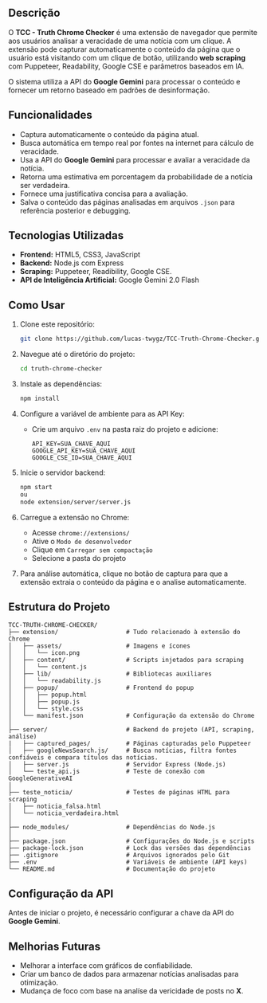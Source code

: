 ## Descrição

O **TCC - Truth Chrome Checker** é uma extensão de navegador que permite aos usuários analisar a veracidade de uma notícia com um clique. A extensão pode capturar automaticamente o conteúdo da página que o usuário está visitando com um clique de botão, utilizando **web scraping** com Puppeteer, Readability, Google CSE e parâmetros baseados em IA.

O sistema utiliza a API do **Google Gemini** para processar o conteúdo e fornecer um retorno baseado em padrões de desinformação.

## Funcionalidades

- Captura automaticamente o conteúdo da página atual.
- Busca automática em tempo real por fontes na internet para cálculo de veracidade.
- Usa a API do **Google Gemini** para processar e avaliar a veracidade da notícia.
- Retorna uma estimativa em porcentagem da probabilidade de a notícia ser verdadeira.
- Fornece uma justificativa concisa para a avaliação.
- Salva o conteúdo das páginas analisadas em arquivos `.json` para referência posterior e debugging.

## Tecnologias Utilizadas

- **Frontend:** HTML5, CSS3, JavaScript
- **Backend:** Node.js com Express
- **Scraping:** Puppeteer, Readibility, Google CSE.
- **API de Inteligência Artificial:** Google Gemini 2.0 Flash

## Como Usar

1. Clone este repositório:
   ```bash
   git clone https://github.com/lucas-twygz/TCC-Truth-Chrome-Checker.git
   ```
2. Navegue até o diretório do projeto:
   ```bash
   cd truth-chrome-checker
   ```
3. Instale as dependências:
   ```bash
   npm install
   ```
4. Configure a variável de ambiente para as API Key:
   - Crie um arquivo `.env` na pasta raiz do projeto e adicione:
     ```env
     API_KEY=SUA_CHAVE_AQUI
     GOOGLE_API_KEY=SUA_CHAVE_AQUI
     GOOGLE_CSE_ID=SUA_CHAVE_AQUI
     ```
5. Inicie o servidor backend:
   ```bash
   npm start
   ou
   node extension/server/server.js
   ```
6. Carregue a extensão no Chrome:
   - Acesse `chrome://extensions/`
   - Ative o `Modo de desenvolvedor`
   - Clique em `Carregar sem compactação`
   - Selecione a pasta do projeto
   
7. Para análise automática, clique no botão de captura para que a extensão extraia o conteúdo da página e o analise automaticamente.

## Estrutura do Projeto

```
TCC-TRUTH-CHROME-CHECKER/
├── extension/                   # Tudo relacionado à extensão do Chrome
│   ├── assets/                  # Imagens e ícones
│   │   └── icon.png
│   ├── content/                 # Scripts injetados para scraping
│   │   └── content.js
│   ├── lib/                     # Bibliotecas auxiliares
│   │   └── readability.js
│   ├── popup/                   # Frontend do popup
│   │   ├── popup.html
│   │   ├── popup.js
│   │   └── style.css
│   └── manifest.json            # Configuração da extensão do Chrome
│
├── server/                      # Backend do projeto (API, scraping, análise)
|   ├── captured_pages/          # Páginas capturadas pelo Puppeteer
│   ├── googleNewsSearch.js/     # Busca notícias, filtra fontes confiáveis e compara títulos das notícias.
│   ├── server.js                # Servidor Express (Node.js)
│   └── teste_api.js             # Teste de conexão com GoogleGenerativeAI
│
├── teste_noticia/               # Testes de páginas HTML para scraping
│   ├── noticia_falsa.html
│   └── noticia_verdadeira.html
│
├── node_modules/                # Dependências do Node.js
│
├── package.json                 # Configurações do Node.js e scripts
├── package-lock.json            # Lock das versões das dependências
├── .gitignore                   # Arquivos ignorados pelo Git
├── .env                         # Variáveis de ambiente (API keys)
└── README.md                    # Documentação do projeto
```

## Configuração da API

Antes de iniciar o projeto, é necessário configurar a chave da API do **Google Gemini**.

## Melhorias Futuras

- Melhorar a interface com gráficos de confiabilidade.
- Criar um banco de dados para armazenar notícias analisadas para otimização.
- Mudança de foco com base na analíse da vericidade de posts no **X**.
